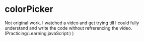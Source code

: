 # colorPicker
Not original work. I watched a video and get trying till I could fully understand and write the code without refrerencing the video. (Practicing/Learning javaScript:) )
